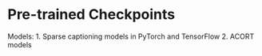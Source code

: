 # Pre-trained Checkpoints

Models:
    1. Sparse captioning models in PyTorch and TensorFlow
    2. ACORT models
